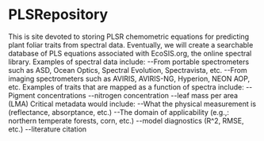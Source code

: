 # PLSRepository
This is site devoted to storing PLSR chemometric equations for predicting plant foliar traits from spectral data.
Eventually, we will create a searchable database of PLS equations associated with EcoSIS.org, the online spectral library.
Examples of spectral data include:
--From portable spectrometers such as ASD, Ocean Optics, Spectral Evolution, Spectravista, etc.
--From imaging spectrometers such as AVIRIS, AVIRIS-NG, Hyperion, NEON AOP, etc.
Examples of traits that are mapped as a function of spectra include:
--Pigment concentrations
--nitrogen concentration
--leaf mass per area (LMA)
Critical metadata would include:
--What the physical measurement is (reflectance, absorptance, etc.)
--The domain of applicability (e.g.,: northern temperate forests, corn, etc.)
--model diagnostics (R^2, RMSE, etc.)
--literature citation
